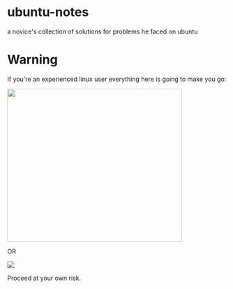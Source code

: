 # ubuntu-notes
a novice's collection of solutions for problems he faced on ubuntu

# Warning
If you're an experienced linux user everything here is going to make you go:

<img src="https://media.giphy.com/media/ADr35Z4TvATIc/giphy.gif" width="400" height="350" />

OR

![](https://media.giphy.com/media/qJMVDuA3in28/giphy.gif)

Proceed at your own risk.
